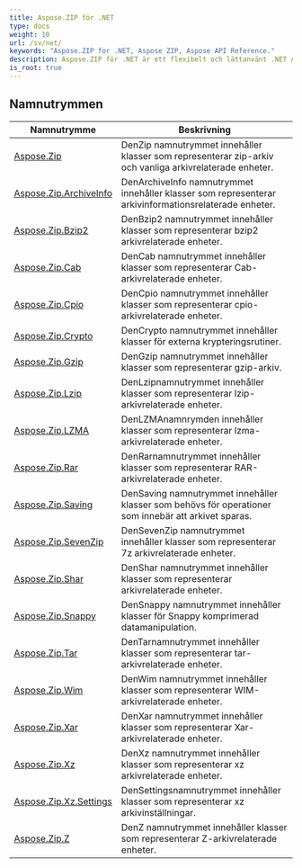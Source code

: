 ```yaml
---
title: Aspose.ZIP för .NET
type: docs
weight: 10
url: /sv/net/
keywords: "Aspose.ZIP for .NET, Aspose ZIP, Aspose API Reference."
description: Aspose.ZIP för .NET är ett flexibelt och lättanvänt .NET API som låter dig arbeta med filkomprimering i ett standard ZIP-format.
is_root: true
---
```


## Namnutrymmen

| Namnutrymme | Beskrivning |
| --- | --- |
| [Aspose.Zip](./aspose.zip/) | DenZip namnutrymmet innehåller klasser som representerar zip-arkiv och vanliga arkivrelaterade enheter. |
| [Aspose.Zip.ArchiveInfo](./aspose.zip.archiveinfo/) | DenArchiveInfo namnutrymmet innehåller klasser som representerar arkivinformationsrelaterade enheter. |
| [Aspose.Zip.Bzip2](./aspose.zip.bzip2/) | DenBzip2 namnutrymmet innehåller klasser som representerar bzip2 arkivrelaterade enheter. |
| [Aspose.Zip.Cab](./aspose.zip.cab/) | DenCab namnutrymmet innehåller klasser som representerar Cab-arkivrelaterade enheter. |
| [Aspose.Zip.Cpio](./aspose.zip.cpio/) | DenCpio namnutrymmet innehåller klasser som representerar cpio-arkivrelaterade enheter. |
| [Aspose.Zip.Crypto](./aspose.zip.crypto/) | DenCrypto namnutrymmet innehåller klasser för externa krypteringsrutiner. |
| [Aspose.Zip.Gzip](./aspose.zip.gzip/) | DenGzip namnutrymmet innehåller klasser som representerar gzip-arkiv. |
| [Aspose.Zip.Lzip](./aspose.zip.lzip/) | DenLzipnamnutrymmet innehåller klasser som representerar lzip-arkivrelaterade enheter. |
| [Aspose.Zip.LZMA](./aspose.zip.lzma/) | DenLZMAnamnrymden innehåller klasser som representerar lzma-arkivrelaterade enheter. |
| [Aspose.Zip.Rar](./aspose.zip.rar/) | DenRarnamnutrymmet innehåller klasser som representerar RAR-arkivrelaterade enheter. |
| [Aspose.Zip.Saving](./aspose.zip.saving/) | DenSaving namnutrymmet innehåller klasser som behövs för operationer som innebär att arkivet sparas. |
| [Aspose.Zip.SevenZip](./aspose.zip.sevenzip/) | DenSevenZip namnutrymmet innehåller klasser som representerar 7z arkivrelaterade enheter. |
| [Aspose.Zip.Shar](./aspose.zip.shar/) | DenShar namnutrymmet innehåller klasser som representerar arkivrelaterade enheter. |
| [Aspose.Zip.Snappy](./aspose.zip.snappy/) | DenSnappy namnutrymmet innehåller klasser för Snappy komprimerad datamanipulation. |
| [Aspose.Zip.Tar](./aspose.zip.tar/) | DenTarnamnutrymmet innehåller klasser som representerar tar-arkivrelaterade enheter. |
| [Aspose.Zip.Wim](./aspose.zip.wim/) | DenWim namnutrymmet innehåller klasser som representerar WIM-arkivrelaterade enheter. |
| [Aspose.Zip.Xar](./aspose.zip.xar/) | DenXar namnutrymmet innehåller klasser som representerar Xar-arkivrelaterade enheter. |
| [Aspose.Zip.Xz](./aspose.zip.xz/) | DenXz namnutrymmet innehåller klasser som representerar xz arkivrelaterade enheter. |
| [Aspose.Zip.Xz.Settings](./aspose.zip.xz.settings/) | DenSettingsnamnutrymmet innehåller klasser som representerar xz arkivinställningar. |
| [Aspose.Zip.Z](./aspose.zip.z/) | DenZ namnutrymmet innehåller klasser som representerar Z-arkivrelaterade enheter. |


